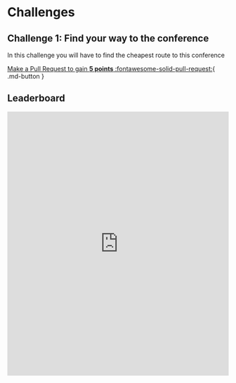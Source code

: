 # Challenges

## Challenge 1: Find your way to the conference

In this challenge you will have to find the cheapest route to this conference

[Make a Pull Request to gain **5 points** :fontawesome-solid-pull-request:](#){ .md-button }

## Leaderboard

<iframe width="100%" height="600px" src="https://keepthescore.co/board/akayayjlgzr/" frameborder="0" allowfullscreen></iframe>

